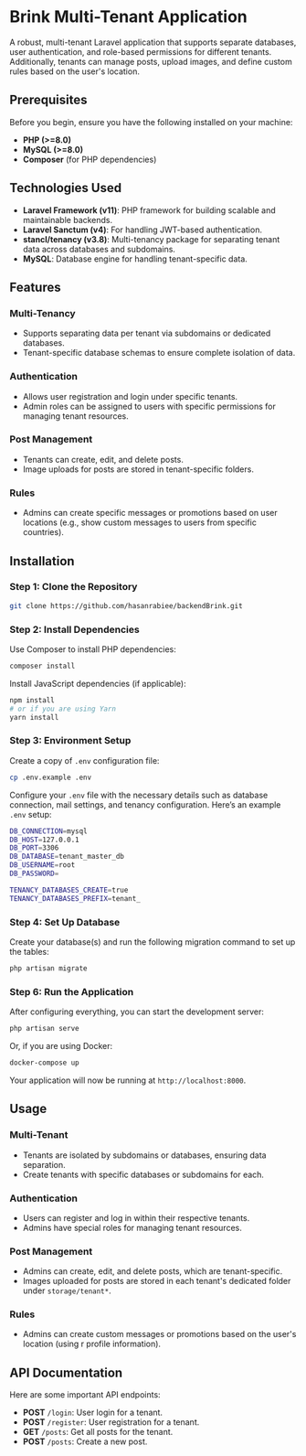 # Brink Multi-Tenant Application

A robust, multi-tenant Laravel application that supports separate databases, user authentication, and role-based permissions for different tenants. Additionally, tenants can manage posts, upload images, and define custom rules based on the user's location.

## Prerequisites

Before you begin, ensure you have the following installed on your machine:

-   **PHP (>=8.0)**
-   **MySQL (>=8.0)**
-   **Composer** (for PHP dependencies)

## Technologies Used

-   **Laravel Framework (v11)**: PHP framework for building scalable and maintainable backends.
-   **Laravel Sanctum (v4)**: For handling JWT-based authentication.
-   **stancl/tenancy (v3.8)**: Multi-tenancy package for separating tenant data across databases and subdomains.
-   **MySQL**: Database engine for handling tenant-specific data.

## Features

### Multi-Tenancy

-   Supports separating data per tenant via subdomains or dedicated databases.
-   Tenant-specific database schemas to ensure complete isolation of data.

### Authentication

-   Allows user registration and login under specific tenants.
-   Admin roles can be assigned to users with specific permissions for managing tenant resources.

### Post Management

-   Tenants can create, edit, and delete posts.
-   Image uploads for posts are stored in tenant-specific folders.

### Rules

-   Admins can create specific messages or promotions based on user locations (e.g., show custom messages to users from specific countries).

## Installation

### Step 1: Clone the Repository

```bash
git clone https://github.com/hasanrabiee/backendBrink.git
```

### Step 2: Install Dependencies

Use Composer to install PHP dependencies:

```bash
composer install
```

Install JavaScript dependencies (if applicable):

```bash
npm install
# or if you are using Yarn
yarn install
```

### Step 3: Environment Setup

Create a copy of `.env` configuration file:

```bash
cp .env.example .env
```

Configure your `.env` file with the necessary details such as database connection, mail settings, and tenancy configuration. Here’s an example `.env` setup:

```bash
DB_CONNECTION=mysql
DB_HOST=127.0.0.1
DB_PORT=3306
DB_DATABASE=tenant_master_db
DB_USERNAME=root
DB_PASSWORD=

TENANCY_DATABASES_CREATE=true
TENANCY_DATABASES_PREFIX=tenant_
```

### Step 4: Set Up Database

Create your database(s) and run the following migration command to set up the tables:

```bash
php artisan migrate
```

### Step 6: Run the Application

After configuring everything, you can start the development server:

```bash
php artisan serve
```

Or, if you are using Docker:

```bash
docker-compose up
```

Your application will now be running at `http://localhost:8000`.

## Usage

### Multi-Tenant

-   Tenants are isolated by subdomains or databases, ensuring data separation.
-   Create tenants with specific databases or subdomains for each.

### Authentication

-   Users can register and log in within their respective tenants.
-   Admins have special roles for managing tenant resources.

### Post Management

-   Admins can create, edit, and delete posts, which are tenant-specific.
-   Images uploaded for posts are stored in each tenant's dedicated folder under `storage/tenant*`.

### Rules

-   Admins can create custom messages or promotions based on the user's location (using r profile information).

## API Documentation

Here are some important API endpoints:

-   **POST** `/login`: User login for a tenant.
-   **POST** `/register`: User registration for a tenant.
-   **GET** `/posts`: Get all posts for the tenant.
-   **POST** `/posts`: Create a new post.
